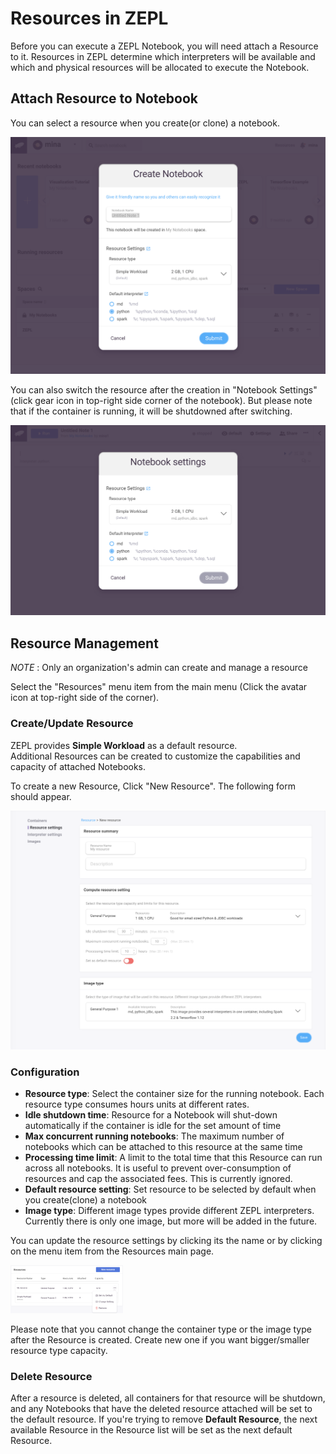 <h1>Resources in ZEPL</h1>

Before you can execute a ZEPL Notebook, you will need attach a Resource to it. Resources in ZEPL determine which interpreters will be available and which and physical resources will be allocated to execute the Notebook.

## Attach Resource to Notebook

You can select a resource when you create(or clone) a notebook. 

<img src="../../img/create_new_notebook.png" class="image-box big-img" />

You can also switch the resource after the creation in "Notebook Settings" (click gear icon in top-right side corner of the notebook).
But please note that if the container is running, it will be shutdowned after switching.

<img src="../../img/notebook_settings.png" class="image-box big-img" />

<br>

## Resource Management
<span class="note-font"> *NOTE* : Only an organization's admin can create and manage a resource  

Select the "Resources" menu item from the main menu (Click the avatar icon at top-right side of the corner).

### Create/Update Resource
ZEPL provides **Simple Workload** as a default resource. <br/>
Additional Resources can be created to customize the capabilities and capacity of attached Notebooks.

To create a new Resource, Click "New Resource". The following form should appear.

<img src="../../img/new_resource.png" width="650px" class="image-box big-img" />

<br>

### Configuration

  - **Resource type**: Select the container size for the running notebook. Each resource type consumes hours units at different rates.
  - **Idle shutdown time**: Resource for a Notebook will shut-down automatically if the container is idle for the set amount of time
  - **Max concurrent running notebooks**: The maximum number of notebooks which can be attached to this resource at the same time
  - **Processing time limit**: A limit to the total time that this Resource can run across all notebooks. It is useful to prevent over-consumption of resources and cap the associated fees. This is currently ignored.
  - **Default resource setting**: Set resource to be selected by default when you create(clone) a notebook 
  - **Image type**: Different image types provide different ZEPL interpreters. Currently there is only one image, but more will be added in the future.

You can update the resource settings by clicking its the name or by clicking on the menu item from the Resources main page.

<img src="../../img/resource_menu.png" width="180px" class="image-box small-img" />

Please note that you cannot change the container type or the image type after the Resource is created.
Create new one if you want bigger/smaller resource type capacity. 
<br>
### Delete Resource

After a resource is deleted, all containers for that resource will be shutdown, and any Notebooks that have the deleted resource attached will be set to the default resource.
If you're trying to remove **Default Resource**, the next available Resource in the Resource list will be set as the next default Resource.

